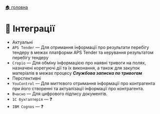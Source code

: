 ﻿[🏠 головна](../README.MD)

#  🔌 Інтеграції

- Актуальні
 - `APS Tender` — Для отримання інформації про результати перебігу тендеру в межах платформи APS Tender та керування результатом перебігу тендеру
 - `Cropio` — Для обміну інформацією про наявні тривоги на полях, назначені корегуючі дії та їх виконання, а також для закупок матеріалів в межах процесу ***Службова записка по тривогам***
- Перспективні
 - `YouControl` — Для миттєвого отримання інформації про контрагента при його створенні та актуалізації інформації про контрагента.
 - `Вчасно` — Для цифрового підпису документів.
 - `1С бухгалтерія` — ❓
 - `IBM Cognos` — ❓